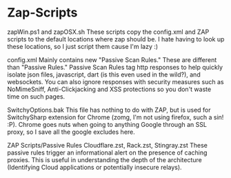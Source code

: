 Zap-Scripts
===========


zapWin.ps1 and zapOSX.sh
These scripts copy the config.xml and ZAP scripts to the default locations where zap should be. I hate having to look up these locations, so I just script them cause I'm lazy :)

config.xml
Mainly contains new "Passive Scan Rules." These are different than "Passive Rules." Passive Scan Rules tag http responses to help quickly isolate json files, javascript, dart (is this even used in the wild?), and websockets. You can also ignore responses with security measures such as NoMimeSniff, Anti-Clickjacking and XSS protections so you don't waste time on such pages.

SwitchyOptions.bak
This file has nothing to do with ZAP, but is used for SwitchySharp extension for Chrome (zomg, I'm not using firefox, such a sin! :P). Chrome goes nuts when going to anything Google through an SSL proxy, so I save all the google excludes here.

ZAP Scripts/Passive Rules
Cloudflare.zst, Rack.zst, Stingray.zst
These passive rules trigger an informational alert on the presence of caching proxies. This is useful in understanding the depth of the architecture (Identifying Cloud applications or potentially insecure relays).
